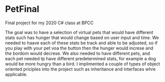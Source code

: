 # PetFinal
Final project for my 2020 C# class at BPCC

The goal was to have a selection of virtual pets that would have different stats such has hunger that would change based on user input and time.
We needed to haave each of these stats be track and able to be adjusted, so if you play with your pet voa the button then the hunger would increse and the bordom would decrese.
We also needed to have different pets, and each pet needed tp have different predetermined stats, for example a dog would be more hungry than a bird.
I implimented a couple of types of object oriented priciples into the project such as inheritance and interfaces whre applicable.
